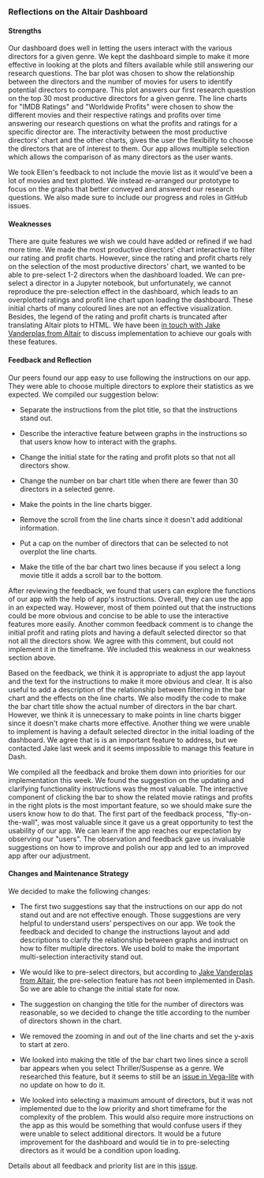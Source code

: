 ### Reflections on the Altair Dashboard

#### Strengths

Our dashboard does well in letting the users interact with the various directors for a given genre. We kept the dashboard simple to make it more effective in looking at the plots and filters available while still answering our research questions. The bar plot was chosen to show the relationship between the directors and the number of movies for users to identify potential directors to compare. This plot answers our first research question on the top 30 most productive directors for a given genre. The line charts for "IMDB Ratings" and "Worldwide Profits" were chosen to show the different movies and their respective ratings and profits over time answering our research questions on what the profits and ratings for a specific director are. The interactivity between the most productive directors' chart and the other charts, gives the user the flexibility to choose the directors that are of interest to them. Our app allows multiple selection which allows the comparison of as many directors as the user wants. 

We took Ellen's feedback to not include the movie list as it would've been a lot of movies and text plotted. We instead re-arranged our prototype to focus on the graphs that better conveyed and answered our research questions. We also made sure to include our progress and roles in GitHub issues.

#### Weaknesses 

There are quite features we wish we could have added or refined if we had more time. We made the most productive directors' chart interactive to filter our rating and profit charts. However, since the rating and profit charts rely on the selection of the most productive directors' chart, we wanted to be able to pre-select 1-2 directors when the dashboard loaded. We can pre-select a director in a Jupyter notebook, but unfortunately, we cannot reproduce the pre-selection effect in the dashboard, which leads to an overplotted ratings and profit line chart upon loading the dashboard. These initial charts of many coloured lines are not an effective visualization. Besides, the legend of the rating and profit charts is truncated after translating Altair plots to HTML. We have been [in touch with Jake Vanderplas from Altair](https://github.com/UBC-MDS/DSCI532_GROUP104_Movies/issues/49) to discuss implementation to achieve our goals with these features.

#### Feedback and Reflection

Our peers found our app easy to use following the instructions on our app. They were able to choose multiple directors to explore their statistics as we expected. We compiled our suggestion below:
   
- Separate the instructions from the plot title, so that the instructions stand out.

- Describe the interactive feature between graphs in the instructions so that users know how to interact with the graphs.

- Change the initial state for the rating and profit plots so that not all directors show.

- Change the number on bar chart title when there are fewer than 30 directors in a selected genre.

- Make the points in the line charts bigger.

- Remove the scroll from the line charts since it doesn't add additional information.

- Put a cap on the number of directors that can be selected to not overplot the line charts.

- Make the title of the bar chart two lines because if you select a long movie title it adds a scroll bar to the bottom.

After reviewing the feedback, we found that users can explore the functions of our app with the help of app's instructions. Overall, they can use the app in an expected way. However, most of them pointed out that the instructions could be more obvious and concise to be able to use the interactive features more easily. Another common feedback comment is to change the initial profit and rating plots and having a default selected director so that not all the directors show. We agree with this comment, but could not implement it in the timeframe. We included this weakness in our weakness section above. 

Based on the feedback, we think it is appropriate to adjust the app layout and the text for the instructions to make it more obvious and clear. It is also useful to add a description of the relationship between filtering in the bar chart and the effects on the line charts. We also modify the code to make the bar chart title show the actual number of directors in the bar chart. However, we think it is unnecessary to make points in line charts bigger since it doesn't make charts more effective. Another thing we were unable to implement is having a default selected director in the initial loading of the dashboard. We agree that is is an important feature to address, but we contacted Jake last week and it seems impossible to manage this feature in Dash.

We compiled all the feedback and broke them down into priorities for our implementation this week. We found the suggestion on the updating and clarifying functionality instructions was the most valuable. The interactive component of clicking the bar to show the related movie ratings and profits in the right plots is the most important feature, so we should make sure the users know how to do that. The first part of the feedback process, "fly-on-the-wall", was most valuable since it gave us a great opportunity to test the usability of our app. We can learn if the app reaches our expectation by observing our "users". The observation and feedback gave us invaluable suggestions on how to improve and polish our app and led to an improved app after our adjustment.

#### Changes and Maintenance Strategy 

We decided to make the following changes:

- The first two suggestions say that the instructions on our app do not stand out and are not effective enough. Those suggestions are very helpful to understand users’ perspectives on our app. We took the feedback and decided to change the instructions layout and add descriptions to clarify the relationship between graphs and instruct on how to filter multiple directors. We used bold to make the important multi-selection interactivity stand out. 

- We would like to pre-select directors, but according to [Jake Vanderplas from Altair](https://github.com/UBC-MDS/DSCI532_GROUP104_Movies/issues/49), the pre-selection feature has not been implemented in  Dash. So we are able to change the initial state for now.

- The suggestion on changing the title for the number of directors was reasonable, so we decided to change the title according to the number of directors shown in the chart. 

- We removed the zooming in and out of the line charts and set the y-axis to start at zero. 

- We looked into making the title of the bar chart two lines since a scroll bar appears when you select Thriller/Suspense as a genre. We researched this feature, but it seems to still be an [issue in Vega-lite](https://github.com/altair-viz/altair/issues/262) with no update on how to do it. 

- We looked into selecting a maximum amount of directors, but it was not implemented due to the low priority and short timeframe for the complexity of the problem. This would also require more instructions on the app as this would be something that would confuse users if they were unable to select additional directors.  It would be a future improvement for the dashboard and would tie in to pre-selecting directors as it would be a condition upon loading. 

Details about all feedback and priority list are in this [issue](https://github.com/UBC-MDS/DSCI532_GROUP104_Movies/issues/69).

